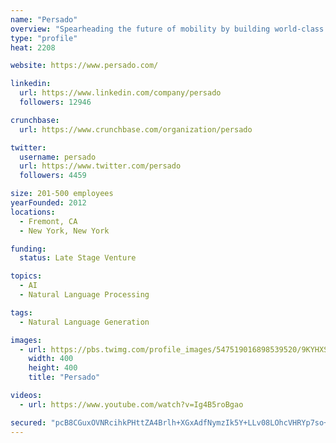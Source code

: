```yaml
---
name: "Persado"
overview: "Spearheading the future of mobility by building world-class autonomous driving technology - safely, reliably, and at scale"
type: "profile"
heat: 2208

website: https://www.persado.com/

linkedin:
  url: https://www.linkedin.com/company/persado
  followers: 12946

crunchbase:
  url: https://www.crunchbase.com/organization/persado

twitter:
  username: persado
  url: https://www.twitter.com/persado
  followers: 4459

size: 201-500 employees
yearFounded: 2012
locations:
  - Fremont, CA
  - New York, New York

funding:
  status: Late Stage Venture

topics:
  - AI
  - Natural Language Processing

tags:
  - Natural Language Generation

images:
  - url: https://pbs.twimg.com/profile_images/547519016898539520/9KYHXSiD_400x400.png
    width: 400
    height: 400
    title: "Persado"

videos:
  - url: https://www.youtube.com/watch?v=Ig4B5roBgao

secured: "pcB8CGuxOVNRcihkPHttZA4Brlh+XGxAdfNymzIk5Y+LLv08LOhcVHRYp7so+rudSW4GLoQP7kmaJXCHQ0vNv2A+Zjs4zf/BX/77jZkMh6jY/NP3iCEKewl1LzfV9q/387/XpioB2NKkdTqLJgOO0TnzXChsbVhlC2lr5OyqPxFVHeyJIUBIXCzYfnhG/x+/3EgsJgubXn7Vw6Ugh13ZYLuPKhWtsdCYy21r9H8jr6DKoH2+/UXyo5P+MIQR67Mna12XT7/Hoi40iTdtguHdwAZnM46PVi+FUxjWZNlVwgmd0J8nKDBTSUZwNiHCTTGl;qC5iDEgDBwthb+WN8+E+Cg=="
---
```


